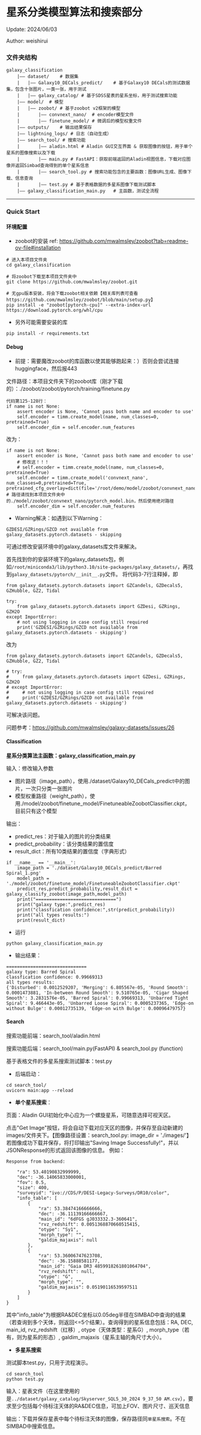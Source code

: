 # 星系分类模型算法和搜索部分

Update: 2024/06/03

Author: weishirui

### 文件夹结构
```
galaxy_classification
    |—— dataset/    # 数据集
    |   |—— Galaxy10_DECals_predict/    # 基于Galaxy10 DECals的测试数据集，包含十张图片，一类一张，用于测试
    |   |—— galaxy_catalog/ # 基于SDSS星表的星系坐标，用于测试搜索功能
    |—— model/  # 模型
    |   |—— zoobot/ # 基于zoobot v2框架的模型
    |       |—— convnext_nano/  # encoder模型文件
    |       |—— finetune_model/ # 微调后的模型权重文件
    |—— outputs/    # 输出结果保存
    |—— lightning_logs/ # 日志（自动生成）
    |—— search_tool/ # 搜索功能
    |       |—— aladin.html # Aladin GUI交互界面 & 获取图像的按钮，用于单个星系的图像搜索以及下载
    |       |—— main.py # FastAPI：获取前端返回的Aladin视图信息，下载对应图像并返回Simbad查询得到的单个星系信息
    |       |—— search_tool.py # 搜索功能包含的主要函数：图像URL生成、图像下载、信息查询
    |       |—— test.py # 基于表格数据的多星系图像下载测试脚本
    |—— galaxy_classification_main.py   # 主函数，测试全流程
```
---
### Quick Start
#### 环境配置

- zoobot的安装
ref: https://github.com/mwalmsley/zoobot?tab=readme-ov-file#installation
```
# 进入本项目文件夹
cd galaxy_classification 

# 将zoobot下载至本项目文件夹中
git clone https://github.com/mwalmsley/zoobot.git 

# 无gpu版本安装，将会下载zoobot相关依赖【相关库列表可查看https://github.com/mwalmsley/zoobot/blob/main/setup.py】
pip install -e "zoobot[pytorch-cpu]" --extra-index-url https://download.pytorch.org/whl/cpu 
```
- 另外可能需要安装的库
```
pip install -r requirements.txt
```
#### Debug
- 前提：需要魔改zoobot的库函数以使其能够跑起来：）否则会尝试连接huggingface，然后报443

文件路径：本项目文件夹下的zoobot库（刚才下载的）：./zoobot/zoobot/pytorch/training/finetune.py
```
代码第125-128行：
if name is not None:
    assert encoder is None, 'Cannot pass both name and encoder to use'
    self.encoder = timm.create_model(name, num_classes=0, pretrained=True)
    self.encoder_dim = self.encoder.num_features
```
改为：
```
if name is not None:
    assert encoder is None, 'Cannot pass both name and encoder to use'
    # 修改这！！！
    # self.encoder = timm.create_model(name, num_classes=0, pretrained=True)
    self.encoder = timm.create_model('convnext_nano', num_classes=0,pretrained=True, pretrained_cfg_overlay=dict(file='/root/demo/model/zoobot/convnext_nano/pytorch_model.bin')) # 路径请找到本项目文件夹中的./model/zoobot/convnext_nano/pytorch_model.bin，然后使用绝对路径
    self.encoder_dim = self.encoder.num_features
```
- Warning解决：如遇到以下Warning：
```
GZDESI/GZRings/GZCD not available from galaxy_datasets.pytorch.datasets - skipping
```
可通过修改安装环境中的galaxy_datasets库文件来解决。

首先找到你的安装环境下的galaxy_datasets包，例如`/root/miniconda3/lib/python3.10/site-packages/galaxy_datasets/`，再找到`galaxy_datasets/pytorch/__init__.py`文件。
将代码3-7行注释掉，即
```
from galaxy_datasets.pytorch.datasets import GZCandels, GZDecals5, GZHubble, GZ2, Tidal

try:
    from galaxy_datasets.pytorch.datasets import GZDesi, GZRings, GZH2O
except ImportError:
    # not using logging in case config still required
    print('GZDESI/GZRings/GZCD not available from galaxy_datasets.pytorch.datasets - skipping')    
```
改为
```
from galaxy_datasets.pytorch.datasets import GZCandels, GZDecals5, GZHubble, GZ2, Tidal

# try:
#     from galaxy_datasets.pytorch.datasets import GZDesi, GZRings, GZH2O
# except ImportError:
#     # not using logging in case config still required
#     print('GZDESI/GZRings/GZCD not available from galaxy_datasets.pytorch.datasets - skipping')    
```
可解决该问题。

问题参考：https://github.com/mwalmsley/galaxy-datasets/issues/26

#### Classification
**星系分类算法主函数：galaxy_classification_main.py**

输入：修改输入参数
- 图片路径（image_path），使用./dataset/Galaxy10_DECals_predict中的图片，一次只分类一张图片
- 模型权重路径（weight_path），使用./model/zoobot/finetune_model/FinetuneableZoobotClassifier.ckpt，目前只有这个模型

输出：
- predict_res：对于输入的图片的分类结果
- predict_probability：该分类结果的置信度
- result_dict：所有10类结果的置信度（字典形式）
```
if __name__ == '__main__':
    image_path = './dataset/Galaxy10_DECals_predict/Barred Spiral_1.png'
    model_path = './model/zoobot/finetune_model/FinetuneableZoobotClassifier.ckpt'
    predict_res,predict_probability,result_dict = galaxy_classify_zoobot(image_path,model_path)
    print("==============================")
    print("galaxy type:",predict_res)
    print("classfication confidence:",str(predict_probability))
    print("all types results:")
    print(result_dict)
```
- 运行
```
python galaxy_classification_main.py
```
- 输出结果：
```
==============================
galaxy type: Barred Spiral
classfication confidence: 0.99669313
all types results:
{'Disturbed': 0.0012529207, 'Merging': 6.805567e-05, 'Round Smooth': 0.0001473881, 'In-between Round Smooth': 9.510765e-05, 'Cigar Shaped Smooth': 3.2831576e-05, 'Barred Spiral': 0.99669313, 'Unbarred Tight Spiral': 9.466443e-05, 'Unbarred Loose Spiral': 0.0005237365, 'Edge-on without Bulge': 0.00012735139, 'Edge-on with Bulge': 0.00096479757}
```
#### Search
搜索功能前端：search_tool/aladin.html

搜索功能后端：search_tool/main.py(FastAPI) & search_tool.py (function)

基于表格文件的多星系搜索测试脚本：test.py

- 后端启动：
```
cd search_tool/
uvicorn main:app --reload
```
- **单个星系搜索**：

页面：Aladin GUI初始化中心应为一个螺旋星系，可随意选择可视天区。

点击"Get Image"按钮，将会自动下载对应天区的图像，并保存至自动新建的images/文件夹下。【图像路径设置：search_tool.py: image_dir = './images/'】若图像成功下载并保存，将打印输出"Saving Image Successfully!"，并以JSONResponse的形式返回该图像的信息。
例如：
```
Response from backend: 

    "ra": 53.40190832999999,
    "dec": -36.14065833000001,
    "fov": 0.5,
    "size": 400,
    "surveyid": "ivo://CDS/P/DESI-Legacy-Surveys/DR10/color",
    "info_table": [
        {
            "ra": 53.38474166666666,
            "dec": -36.11139166666667,
            "main_id": "6dFGS gJ033332.3-360641",
            "rvz_redshift": 0.0051368870660515415,
            "otype": "Sy1",
            "morph_type": "",
            "galdim_majaxis": null
        },
        {
            "ra": 53.36006747623708,
            "dec": -36.15888581177,
            "main_id": "Gaia DR3 4859918261801064704",
            "rvz_redshift": null,
            "otype": "G",
            "morph_type": "",
            "galdim_majaxis": 0.05190116539597511
        }
    ]
}
```
其中"info_table"为根据RA&DEC坐标以0.05deg半径在SIMBAD中查询的结果（若查询到多个天体，则返回<=5个结果）。查询得到的星系信息包括：RA, DEC, main_id, rvz_redshift（红移）, otype（天体类型：星系G）, morph_type（若有，则为星系的形态）, galdim_majaxis（星系主轴的角尺寸大小）。

- **多星系搜索**

测试脚本test.py，只用于流程演示。
```
cd search_tool
python test.py
```

输入：星表文件（在这里使用的是`../dataset/galaxy_catalog/Skyserver_SQL5_30_2024 9_37_50 AM.csv`），要求至少包括每个待标注天体的RA&DEC信息，可加上FOV、图片尺寸、巡天信息

输出：下载并保存星表中每个待标注天体的图像，保存路径同`单星系搜索`。不在SIMBAD中搜索信息。





